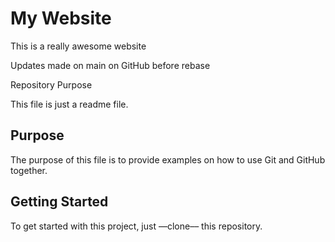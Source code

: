 # My Website

This is a really awesome website

Updates made on main on GitHub before rebase

Repository Purpose

This file is just a readme file.

## Purpose

The purpose of this file is to provide examples
on how to use Git and GitHub together.

## Getting Started

To get started with this project, just ––clone–– this repository.
